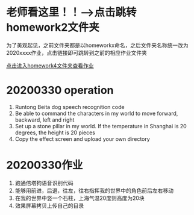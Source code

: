# 老师看这里！！-->点击跳转homework2文件夹

为了美观起见，之前文件夹都是以homeworkx命名，之后文件夹名称统一改为2020xxxx作业，点击链接即可跳转到之前的相应作业文件夹

[点击进入homework4文件夹查看作业](https://github.com/shiep18/EIS2020/tree/master/students/Cao%20Jiaming/homework4)

 
# 20200330 operation
1. Runtong Beita dog speech recognition code
2. Be able to command the characters in my world to move forward, backward, left and right
3. Set up a stone pillar in my world. If the temperature in Shanghai is 20 degrees, the height is 20 pieces
4. Copy the effect screen and upload your own directory

# 20200330作业  
1. 跑通倍塔狗语音识别代码
2. 能够用前进，后退，往左，往右指挥我的世界中的角色前后左右移动
3. 在我的世界中竖一个石柱，上海气温20度则高度为20块
4. 效果屏幕拷贝上传自己的目录
